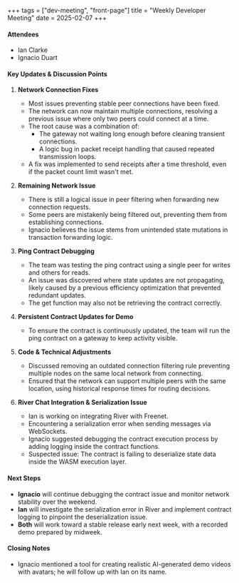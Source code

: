 +++
tags = ["dev-meeting", "front-page"]
title = "Weekly Developer Meeting" 
date = 2025-02-07
+++

#### **Attendees**  
- Ian Clarke  
- Ignacio Duart  

#### **Key Updates & Discussion Points**  

1. **Network Connection Fixes**  
   - Most issues preventing stable peer connections have been fixed.  
   - The network can now maintain multiple connections, resolving a previous issue where only two peers could connect at a time.  
   - The root cause was a combination of:  
     - The gateway not waiting long enough before cleaning transient connections.  
     - A logic bug in packet receipt handling that caused repeated transmission loops.  
   - A fix was implemented to send receipts after a time threshold, even if the packet count limit wasn't met.  

2. **Remaining Network Issue**  
   - There is still a logical issue in peer filtering when forwarding new connection requests.  
   - Some peers are mistakenly being filtered out, preventing them from establishing connections.  
   - Ignacio believes the issue stems from unintended state mutations in transaction forwarding logic.  

3. **Ping Contract Debugging**  
   - The team was testing the ping contract using a single peer for writes and others for reads.  
   - An issue was discovered where state updates are not propagating, likely caused by a previous efficiency optimization that prevented redundant updates.  
   - The get function may also not be retrieving the contract correctly.  

4. **Persistent Contract Updates for Demo**  
   - To ensure the contract is continuously updated, the team will run the ping contract on a gateway to keep activity visible.  

5. **Code & Technical Adjustments**  
   - Discussed removing an outdated connection filtering rule preventing multiple nodes on the same local network from connecting.  
   - Ensured that the network can support multiple peers with the same location, using historical response times for routing decisions.  

6. **River Chat Integration & Serialization Issue**  
   - Ian is working on integrating River with Freenet.  
   - Encountering a serialization error when sending messages via WebSockets.  
   - Ignacio suggested debugging the contract execution process by adding logging inside the contract functions.  
   - Suspected issue: The contract is failing to deserialize state data inside the WASM execution layer.  

#### **Next Steps**  
- **Ignacio** will continue debugging the contract issue and monitor network stability over the weekend.  
- **Ian** will investigate the serialization error in River and implement contract logging to pinpoint the deserialization issue.  
- **Both** will work toward a stable release early next week, with a recorded demo prepared by midweek.  

#### **Closing Notes**  
- Ignacio mentioned a tool for creating realistic AI-generated demo videos with avatars; he will follow up with Ian on its name.  
